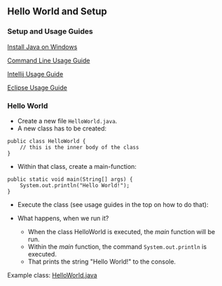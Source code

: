 ## Hello World and Setup

### Setup and Usage Guides

[Install Java on Windows](https://pibebtol.github.io/java-lessons/exercises/ressources/00windows.html)

[Command Line Usage Guide](https://pibebtol.github.io/java-lessons/exercises/ressources/00command.html)

[Intellij Usage Guide](https://pibebtol.github.io/java-lessons/exercises/ressources/00intellij.html)

[Eclipse Usage Guide](https://pibebtol.github.io/java-lessons/exercises/ressources/00eclipse.html)

### Hello World

* Create a new file `HelloWorld.java`.
* A new class has to be created:
```
public class HelloWorld {
    // this is the inner body of the class
}
```
* Within that class, create a main-function:
```
public static void main(String[] args) {
	System.out.println("Hello World!");	
}
```
* Execute the class (see usage guides in the top on how to do that):

* What happens, when we run it?
  * When the class HelloWorld is executed, the *main* function will be run.
  * Within the *main* function, the command `System.out.println` is executed.
  * That prints the string "Hello World!" to the console.

Example class: [HelloWorld.java](https://github.com/pibebtol/java-lessons/exercises/solutions/HelloWorld.java)